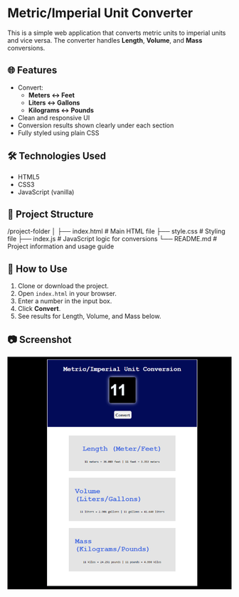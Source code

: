 # Metric/Imperial Unit Converter

This is a simple web application that converts metric units to imperial units and vice versa. The converter handles **Length**, **Volume**, and **Mass** conversions.

## 🌐 Features

- Convert:
  - **Meters ↔ Feet**
  - **Liters ↔ Gallons**
  - **Kilograms ↔ Pounds**
- Clean and responsive UI
- Conversion results shown clearly under each section
- Fully styled using plain CSS

## 🛠️ Technologies Used

- HTML5
- CSS3
- JavaScript (vanilla)

## 📁 Project Structure
/project-folder
│
├── index.html # Main HTML file
├── style.css # Styling file
├── index.js # JavaScript logic for conversions
└── README.md # Project information and usage guide


## 🚀 How to Use

1. Clone or download the project.
2. Open `index.html` in your browser.
3. Enter a number in the input box.
4. Click **Convert**.
5. See results for Length, Volume, and Mass below.

## 📷 Screenshot

![Screenshot](Unit_converter.png)


